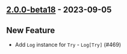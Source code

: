 ## [2.0.0-beta18](https://github.com/kevin-lee/logger-f/issues?q=is%3Aissue+is%3Aclosed+milestone%3Av2-m1+created%3A2023-09-04+closed%3A2023-07-24..2023-09-05) - 2023-09-05

## New Feature

* Add `Log` instance for `Try` - `Log[Try]` (#469)
